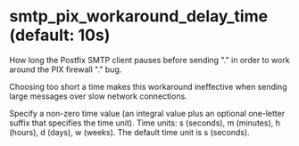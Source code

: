 # smtp_pix_workaround_delay_time (default: 10s)

How long the Postfix SMTP client pauses before sending
".<CR><LF>" in order to work around the PIX firewall
"<CR><LF>.<CR><LF>" bug.




Choosing too short a time makes this workaround ineffective when
sending large messages over slow network connections.



 Specify a non-zero time value (an integral value plus an optional
one-letter suffix that specifies the time unit). Time units: s
(seconds), m (minutes), h (hours), d (days), w (weeks).
The default time unit is s (seconds). 


